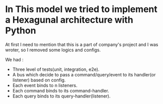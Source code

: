 # In This model we tried to implement a Hexagunal architecture with Python

At first I need to mention that this is a part of company's project and I was wroter, so I removed some logics and configs.

We had :
  - Three level of tests(unit, integration, e2e).
  - A bus which decide to pass a command/query/event to its handler(or listener) based on config.
  - Each event binds to n listeners.
  - Each command binds to its command-handler.
  - Each query binds to its query-handler(listener).
